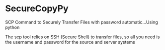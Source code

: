 # SecureCopyPy

SCP Command to Securely Transfer Files with password automatic...Using python

The scp tool relies on SSH (Secure Shell) to transfer files, so all you need is the username and password for the source and server systems
